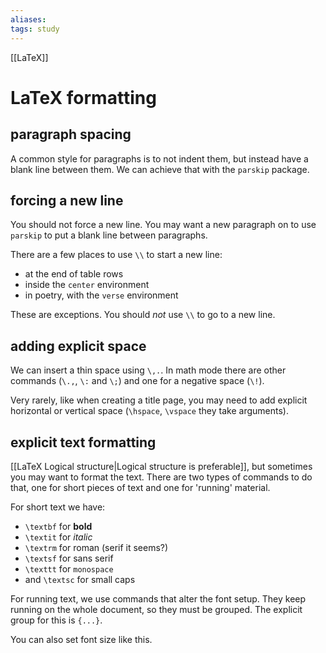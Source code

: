 ```yaml
---
aliases:
tags: study
---
```

[[LaTeX]]
# LaTeX formatting
## paragraph spacing
A common style for paragraphs is to not indent them, but instead have a blank line between them. We can achieve that with the `parskip` package.

## forcing a new line
You should not force a new line. You may want a new paragraph on to use `parskip` to put a blank line between paragraphs.

There are a few places to use `\\` to start a new line:
- at the end of table rows
- inside the `center` environment
- in poetry, with the `verse` environment

These are exceptions. You should *not* use `\\` to go to a new line.

## adding explicit space
We can insert a thin space using `\,.`. In math mode there are other commands (`\.,`, `\:` and `\;`) and one for a negative space (`\!`).

Very rarely, like when creating a title page, you may need to add explicit horizontal or vertical space (`\hspace`, `\vspace` they take arguments).

## explicit text formatting
[[LaTeX Logical structure|Logical structure is preferable]], but sometimes you may want to format the text. There are two types of commands to do that, one for short pieces of text and one for 'running' material.

For short text we have:

- `\textbf` for **bold**
- `\textit` for *italic*
- `\textrm` for roman (serif it seems?)
- `\textsf` for sans serif
- `\texttt` for `monospace`
- and `\textsc` for small caps

For running text, we use commands that alter the font setup. They keep running on the whole document, so they must be grouped. The explicit group for this is `{...}`.

You can also set font size like this.